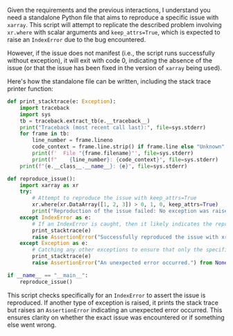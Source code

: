 Given the requirements and the previous interactions, I understand you need a standalone Python file that aims to reproduce a specific issue with `xarray`. This script will attempt to replicate the described problem involving `xr.where` with scalar arguments and `keep_attrs=True`, which is expected to raise an `IndexError` due to the bug encountered. 

However, if the issue does not manifest (i.e., the script runs successfully without exception), it will exit with code 0, indicating the absence of the issue (or that the issue has been fixed in the version of `xarray` being used).

Here's how the standalone file can be written, including the stack trace printer function:

```python
def print_stacktrace(e: Exception):
    import traceback
    import sys
    tb = traceback.extract_tb(e.__traceback__)
    print("Traceback (most recent call last):", file=sys.stderr)
    for frame in tb:
        line_number = frame.lineno
        code_context = frame.line.strip() if frame.line else "Unknown"
        print(f'  File "{frame.filename}"', file=sys.stderr)
        print(f"    {line_number}: {code_context}", file=sys.stderr)
    print(f"{e.__class__.__name__}: {e}", file=sys.stderr)

def reproduce_issue():
    import xarray as xr
    try:
        # Attempt to reproduce the issue with keep_attrs=True
        xr.where(xr.DataArray([1, 2, 3]) > 0, 1, 0, keep_attrs=True)
        print("Reproduction of the issue failed: No exception was raised.")
    except IndexError as e:
        # If an IndexError is caught, then it likely indicates the reproduction of the issue.
        print_stacktrace(e)
        raise AssertionError("Successfully reproduced the issue with xr.where and keep_attrs=True.") from None
    except Exception as e:
        # Catching any other exceptions to ensure that only the specific issue we're looking for is flagged.
        print_stacktrace(e)
        raise AssertionError("An unexpected error occurred.") from None

if __name__ == "__main__":
    reproduce_issue()
```

This script checks specifically for an `IndexError` to assert the issue is reproduced. If another type of exception is raised, it prints the stack trace but raises an `AssertionError` indicating an unexpected error occurred. This ensures clarity on whether the exact issue was encountered or if something else went wrong.